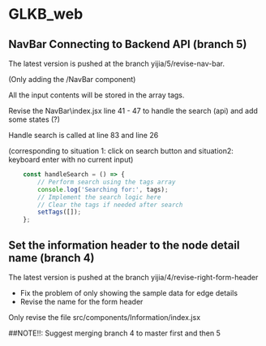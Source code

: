 # GLKB_web

## NavBar Connecting to Backend API (branch 5)
The latest version is pushed at the branch yijia/5/revise-nav-bar.

(Only adding the /NavBar component)

All the input contents will be stored in the array tags. 

Revise the NavBar\index.jsx line 41 - 47 to handle the search (api) and add some states (?)

Handle search is called at line 83 and line 26 

(corresponding to situation 1: click on search button and situation2: keyboard enter with no current input)

```js
    const handleSearch = () => {
        // Perform search using the tags array
        console.log('Searching for:', tags);
        // Implement the search logic here
        // Clear the tags if needed after search
        setTags([]);
    };
```

## Set the information header to the node detail name (branch 4)
The latest version is pushed at the branch yijia/4/revise-right-form-header

- Fix the problem of only showing the sample data for edge details
- Revise the name for the form header

Only revise the file src/components/Information/index.jsx

##NOTE!!: Suggest merging branch 4 to master first and then 5
